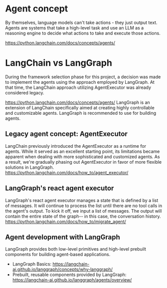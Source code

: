 # Agent concept

By themselves, language models can't take actions - they just output text. Agents are systems that take a high-level task and use an LLM as a reasoning engine to decide what actions to take and execute those actions.

https://python.langchain.com/docs/concepts/agents/

# LangChain vs LangGraph

During the framework selection phase for this project, a decision was made to implement the agents using the approach employed by LangGraph. At that time, the LangChain approach utilizing AgentExecutor was already considered legacy.

https://python.langchain.com/docs/concepts/agents/
LangGraph is an extension of LangChain specifically aimed at creating highly controllable and customizable agents. LangGraph is recommended to use for building agents.

## Legacy agent concept: AgentExecutor
LangChain previously introduced the AgentExecutor as a runtime for agents. While it served as an excellent starting point, its limitations became apparent when dealing with more sophisticated and customized agents. As a result, we're gradually phasing out AgentExecutor in favor of more flexible solutions in LangGraph.
https://python.langchain.com/docs/how_to/agent_executor/

## LangGraph's react agent executor
LangGraph's react agent executor manages a state that is defined by a list of messages. It will continue to process the list until there are no tool calls in the agent's output. To kick it off, we input a list of messages. The output will contain the entire state of the graph-- in this case, the conversation history.
https://python.langchain.com/docs/how_to/migrate_agent/ 

## Agent development with LangGraph
LangGraph provides both low-level primitives and high-level prebuilt components for building agent-based applications. 
- LangGraph Basics: https://langchain-ai.github.io/langgraph/concepts/why-langgraph/
- Prebuilt, reusable components provided by LangGraph: https://langchain-ai.github.io/langgraph/agents/overview/
